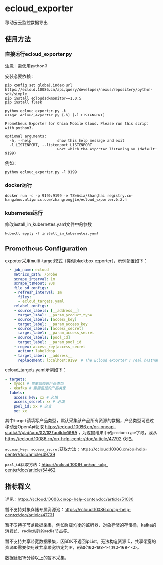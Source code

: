 # ecloud_exporter
移动云云监控数据导出
## 使用方法
### 直接运行ecloud_exporter.py
注意：需使用python3

安装必要依赖：
```shell
pip config set global.index-url https://ecloud.10086.cn/api/query/developer/nexus/repository/python-sdk/simple
pip install ecloudsdkmonitor==1.0.5
pip install flask
```
```
python ecloud_exporter.py -h
usage: ecloud_exporter.py [-h] [-l LISTENPORT]

Prometheus Exporter for China Mobile Cloud. Please run this script with python3.

optional arguments:
  -h, --help            show this help message and exit
  -l LISTENPORT, --listenport LISTENPORT
                        Port which the exporter listening on (default: 9199)
```
例如：
```
python ecloud_exporter.py -l 9199
```
### docker运行
```
docker run -d -p 9199:9199 -e TZ=Asia/Shanghai registry.cn-hangzhou.aliyuncs.com/zhangrongjie/ecloud_exporter:0.2.4
```
### kubernetes运行
修改install_in_kubernetes.yaml文件中的参数
```
kubectl apply -f install_in_kubernetes.yaml
```
## Prometheus Configuration
exporter采用multi-target模式（类似blackbox exporter），示例配置如下：
```yaml
  - job_name: ecloud
    metrics_path: /probe
    scrape_interval: 1m
    scrape_timeout: 20s
    file_sd_configs:
    - refresh_interval: 1m
      files:
      - ecloud_targets.yaml
    relabel_configs:
    - source_labels: [__address__]
      target_label: __param_product_type
    - source_labels: [access_key]
      target_label: __param_access_key
    - source_labels: [access_secret]
      target_label: __param_access_secret
    - source_labels: [pool_id]
      target_label: __param_pool_id
    - regex: access_key|access_secret
      action: labeldrop
    - target_label: __address__
      replacement: localhost:9199  # The Ecloud exporter's real hostname:port.
```
ecloud_targets.yaml示例如下：
```yaml
- targets:
  - mysql # 需要监控的产品类型
  - ekafka # 需要监控的产品类型
  labels:
    access_key: xx # 必填
    access_secret: xx # 必填
    pool_id: xx # 必填
    xx: xx
```
其中`target`请填写产品类型，默认采集该产品所有资源的数据，产品类型可通过移动云OpenApi获取 https://ecloud.10086.cn/op-oneapi-static/#/platform/52/52?apiId=6989 ，为返回结果中的`productType`字段，或从 https://ecloud.10086.cn/op-help-center/doc/article/47792 获取。

`access_key`、`access_secret`获取方法：https://ecloud.10086.cn/op-help-center/doc/article/49739

`pool_id`获取方法：https://ecloud.10086.cn/op-help-center/doc/article/54462

## 指标释义
详见：https://ecloud.10086.cn/op-help-center/doc/article/51690

暂不支持对象存储专属资源池：https://ecloud.10086.cn/op-help-center/doc/article/47731

暂不支持子节点数据采集，例如负载均衡的监听器，对象存储的存储桶，kafka的消费组，redis集群的redis节点等。

暂不支持共享带宽数据采集，因SDK不返回ipList，无法构造资源ID，共享带宽的资源ID需要使用该共享带宽绑定的IP，形如{192-168-1-1,192-168-1-2}。

数据延迟15分钟以上的暂不采集。